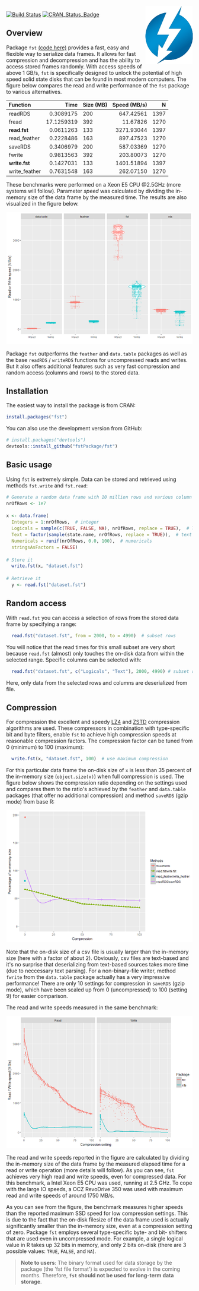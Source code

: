 
<!-- README.md is generated from README.Rmd. Please edit that file -->
<img src="logo.png" align="right" />

[![Build Status](https://travis-ci.org/fstpackage/fst.svg?branch=master)](https://travis-ci.org/fstpackage/fst) [![CRAN\_Status\_Badge](http://www.r-pkg.org/badges/version/fst)](https://cran.r-project.org/package=fst)

Overview
--------

Package `fst` [(code here)](https://github.com/fstpackage/fst) provides a fast, easy and flexible way to serialize data frames. It allows for fast compression and decompression and has the ability to access stored frames randomly. With access speeds of above 1 GB/s, `fst` is specifically designed to unlock the potential of high speed solid state disks that can be found in most modern computers. The figure below compares the read and write performance of the `fst` package to various alternatives.

| Function       |        Time| Size (MB) |  Speed (MB/s)|     N|
|:---------------|-----------:|:----------|-------------:|-----:|
| readRDS        |   0.3089175| 200       |     647.42561|  1397|
| fread          |  17.1259319| 392       |      11.67826|  1270|
| **read.fst**   |   0.0611263| 133       |    3271.93044|  1397|
| read\_feather  |   0.2228486| 163       |     897.47523|  1270|
| saveRDS        |   0.3406979| 200       |     587.03369|  1270|
| fwrite         |   0.9813563| 392       |     203.80073|  1270|
| **write.fst**  |   0.1427031| 133       |    1401.51894|  1397|
| write\_feather |   0.7631548| 163       |     262.07150|  1270|

These benchmarks were performed on a Xeon E5 CPU @2.5GHz (more systems will follow). Parameter *speed* was calculated by dividing the in-memory size of the data frame by the measured time. The results are also visualized in the figure below.

![](README-speedCode-1.png)

Package `fst` outperforms the `feather` and `data.table` packages as well as the base `readRDS` / `writeRDS` functions for uncompressed reads and writes. But it also offers additional features such as very fast compression and random access (columns and rows) to the stored data.

Installation
------------

The easiest way to install the package is from CRAN:

``` r
install.packages("fst")
```

You can also use the development version from GitHub:

``` r
# install.packages("devtools")
devtools::install_github("fstPackage/fst")
```

Basic usage
-----------

Using `fst` is extremely simple. Data can be stored and retrieved using methods `fst.write` and `fst.read`:

``` r
# Generate a random data frame with 10 million rows and various column types
nrOfRows <- 1e7

x <- data.frame(
  Integers = 1:nrOfRows,  # integer
  Logicals = sample(c(TRUE, FALSE, NA), nrOfRows, replace = TRUE),  # logical
  Text = factor(sample(state.name, nrOfRows, replace = TRUE)),  # text
  Numericals = runif(nrOfRows, 0.0, 100),  # numericals
  stringsAsFactors = FALSE)

# Store it
  write.fst(x, "dataset.fst")
  
# Retrieve it
  y <- read.fst("dataset.fst")
```

Random access
-------------

With `read.fst` you can access a selection of rows from the stored data frame by specifying a range:

``` r
  read.fst("dataset.fst", from = 2000, to = 4990)  # subset rows
```

You will notice that the read times for this small subset are very short because `read.fst` (almost) only touches the on-disk data from within the selected range. Specific columns can be selected with:

``` r
  read.fst("dataset.fst", c("Logicals", "Text"), 2000, 4990) # subset rows and columns
```

Here, only data from the selected rows and columns are deserialized from file.

Compression
-----------

For compression the excellent and speedy [LZ4](https://github.com/lz4/lz4) and [ZSTD](https://github.com/facebook/zstd) compression algorithms are used. These compressors in combination with type-specific bit and byte filters, enable `fst` to achieve high compression speeds at reasonable compression factors. The compression factor can be tuned from 0 (minimum) to 100 (maximum):

``` r
  write.fst(x, "dataset.fst", 100)  # use maximum compression
```

For this particular data frame the on-disk size of `x` is less than 35 percent of the in-memory size (`object.size(x)`) when full compression is used. The figure below shows the compression ratio depending on the settings used and compares them to the ratio's achieved by the `feather` and `data.table` packages (that offer no additional compression) and method `saveRDS` (gzip mode) from base R:

![](README-plot-1.png)

Note that the on-disk size of a csv file is usually larger than the in-memory size (here with a factor of about 2). Obviously, csv files are text-based and it's no surprise that deserializing from text-based sources takes more time (due to neccessary text parsing). For a non-binary-file writer, method `fwrite` from the `data.table` package actually has a very impressive performance! There are only 10 settings for compression in `saveRDS` (gzip mode), which have been scaled up from 0 (uncompressed) to 100 (setting 9) for easier comparison.

The read and write speeds measured in the same benchmark:

![](README-benchmark-1.png)

The read and write speeds reported in the figure are calculated by dividing the in-memory size of the data frame by the measured elapsed time for a read or write operation (more details will follow). As you can see, `fst` achieves very high read and write speeds, even for compressed data. For this benchmark, a Intel Xeon E5 CPU was used, running at 2.5 GHz. To cope with the large IO speeds, a OCZ RevoDrive 350 was used with maximum read and write speeds of around 1750 MB/s.

As you can see from the figure, the benchmark measures higher speeds than the reported maximum SSD speed for low compression settings. This is due to the fact that the on-disk filesize of the data frame used is actually significantly smaller than the in-memory size, even at a compression setting of zero. Package `fst` employs several type-specific byte- and bit- shifters that are used even in uncompressed mode. For example, a single logical value in R takes up 32 bits in memory, and only 2 bits on-disk (there are 3 possible values: `TRUE`, `FALSE`, and `NA`).

> **Note to users**: The binary format used for data storage by the package (the 'fst file format') is expected to evolve in the coming months. Therefore, **`fst` should not be used for long-term data storage**.
